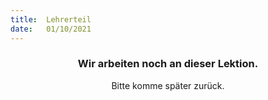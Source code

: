 ```yaml
---
title:  Lehrerteil
date:   01/10/2021
---
```


### <center>Wir arbeiten noch an dieser Lektion.</center>
<center>Bitte komme später zurück.</center>